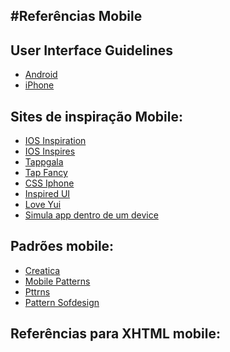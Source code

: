 #Referências Mobile
---


## User Interface Guidelines
- [Android](http://developer.android.com/guide/practices/ui_guidelines/index.html)
- [iPhone](http://developer.apple.com/library/ios/#documentation/userexperience/conceptual/mobilehig/Introduction/Introduction.html)

## Sites de inspiração Mobile:
- [IOS Inspiration](www.iospirations.com)
- [IOS Inspires](http://iosinspires.me)
- [Tappgala](www.tappgala.com)
- [Tap Fancy](http://tapfancy.com)
- [CSS Iphone](http://cssiphone.com)
- [Inspired UI](http://inspired-ui.com/)
- [Love Yui](www.lovelyui.com)
- [Simula app dentro de um device](http://placeit.breezi.com)

## Padrões mobile:
- [Creatica](http://creattica.com/mobile/latest-designs)
- [Mobile Patterns](http://mobile-patterns.com)
- [Pttrns](http://pttrns.com)
- [Pattern Sofdesign](www.patternsofdesign.co.uk)

## Referências para XHTML mobile:
<!--- [Guia boas práticas XHTML](Design\Biblioteca\Mobile\Artigos e Pesquisas - XHTML guia-boas-praticas.pdf)

- dotMobi Mobile Web Developers Guide_0.pdf
Manual de Identidade da Oi
Design\Biblioteca\Manuais de Identidade\OI [logos e fontes]\MANUAL_EM_PDF\208244_manumarca2.pdf-->

<!--Add-ons do Firefox
CollorZilla - pegar cores do navegador
MeasrueIt - medir pixels no navegador
Modify Headers - para simular navegação mobile no navegador
Firebug - visualizar e editar código direto no navegador
Screengrab - tirar print-screens no navegador
Web Developer - várias ferramentinhas incluindo adaptação de resolução de tela do navegador
WMLBrowser - renderizar sites WML no navegador
XHTML Mobile Profile - renderizar sites XHTML mobile no navegador-->